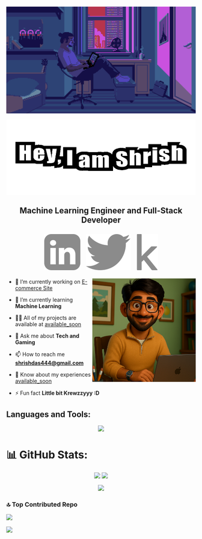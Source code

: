 ![MasterHead](assets/oleg-klishin-illustration1-x4.gif) 

<img align="center" alt="Hey, I am Shrish" width="100%"  height="200" src="assets/2025-06-28-Hey-I-am-Shrish.gif">


<h2 align="center"> Machine Learning Engineer and Full-Stack Developer
<br/>
<br/>
  <a href="https://linkedin.com/in/shrish-das-44ba5a27b" target="_blank"> <img  alt="linkedin" src="assets/linkedin.svg" /></a>
  &nbsp; 
  <a href="https://x.com/Shrish_Dass?t=VH6gSa_VL9wlvngS47alQg&s=09" target="_blank"> <img  alt="X" src="assets/twitter.svg" /></a>
  &nbsp; 
  <a href='https://kaggle.com/shrishd'  target="_blank"> <img alt="kaggle" src="assets/kaggle.svg" /></a>

</h2>



<img align="right" alt="Coding" width="275" height="275" src="assets/shrish img.png">


- 🔭 I’m currently working on [E-commerce Site](available_soon)

- 🌱 I’m currently learning **Machine Learning**

- 👨‍💻 All of my projects are available at [available_soon](available_soon)

- 💬 Ask me about **Tech and Gaming**

- 📫 How to reach me **shrishdas444@gmail.com**

- 📄 Know about my experiences [available_soon](available_soon)

- ⚡ Fun fact **Little bit Krewzzyyy :D**







 <!-- <p align="left"> <a href="https://github.com/ryo-ma/github-profile-trophy"><img src="https://github-profile-trophy.vercel.app/?username=shrishkd" alt="shrishkd" /></a> </p> NO FROM HERE TO

<!--<h2 align="left">Connect with me:</h2>
<p align="left">
  <a href="https://www.hackerrank.com/@shrishdas4" target="_blank">
    <img src="https://raw.githubusercontent.com/rahuldkjain/github-profile-readme-generator/master/src/images/icons/Social/hackerrank.svg" alt="HackerRank" height="50" width="50" style="margin: 10px; box-shadow: 0 0 8px rgba(0,0,0,0.1); border-radius: 10px;" />
  </a>
  <a href="https://codeforces.com/profile/shrishd" target="_blank">
    <img src="https://raw.githubusercontent.com/rahuldkjain/github-profile-readme-generator/master/src/images/icons/Social/codeforces.svg" alt="Codeforces" height="50" width="50" style="margin: 10px; box-shadow: 0 0 8px rgba(0,0,0,0.1); border-radius: 10px;" />
  </a>
  <a href="https://www.leetcode.com/shrishd" target="_blank">
    <img src="https://raw.githubusercontent.com/rahuldkjain/github-profile-readme-generator/master/src/images/icons/Social/leet-code.svg" alt="LeetCode" height="50" width="50" style="margin: 10px; box-shadow: 0 0 8px rgba(0,0,0,0.1); border-radius: 10px;" />
  </a>
  <a href="https://auth.geeksforgeeks.org/user/shrishdh212" target="_blank">
    <img src="https://raw.githubusercontent.com/rahuldkjain/github-profile-readme-generator/master/src/images/icons/Social/geeks-for-geeks.svg" alt="GeeksforGeeks" height="50" width="50" style="margin: 10px; box-shadow: 0 0 8px rgba(0,0,0,0.1); border-radius: 10px;" />
  </a>
</p> NO TO HERE--> 









<h2 align="left">Languages and Tools:</h2>

<p align="center">
  <img src="https://skillicons.dev/icons?i=html,css,js,react,tailwind,django,nodejs,express,nextjs,mongodb,mysql,sqlite,java,cpp,python,pandas,pytorch,scikitlearn,tensorflow,git,github,vscode,mathworks" />
</p>



# 📊 GitHub Stats:

<p align="center">
  <img src="https://github-readme-stats.vercel.app/api?username=Shrishkd&show_icons=true&theme=radical" height="180px"/>
  <img src="https://github-readme-streak-stats.herokuapp.com?user=Shrishkd&theme=radical" height="180px"/>
</p>

<p align="center">
  <img src="https://github-readme-stats.vercel.app/api/top-langs/?username=Shrishkd&layout=compact&theme=radical" />
</p>

### 🔝 Top Contributed Repo
![](https://github-contributor-stats.vercel.app/api?username=Shrishkd&limit=5&theme=dark&combine_all_yearly_contributions=true)


[![](https://visitcount.itsvg.in/api?id=Shrishkd&icon=0&color=0)](https://visitcount.itsvg.in)



  <!--<img src="https://profile-readme-generator.com/assets/snake.svg" alt="Snake animation" /> NO -->

